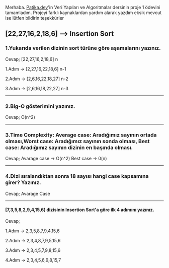 Merhaba. [Patika.dev](https://www.patika.dev/tr)'in Veri Yapıları ve Algoritmalar dersinin proje 1 ödevini tamamladım.
Projeyi farklı kaynaklardan yardım alarak yazdım eksik mevcut ise lütfen bildirin teşekkürler
## [22,27,16,2,18,6] --> Insertion Sort

### 1.Yukarıda verilen dizinin sort türüne göre aşamalarını yazınız.

Cevap;
[22,27,16,2,18,6] n

1.Adım -> [2,27,16,22,18,6] n-1

2.Adım -> [2,6,16,22,18,27] n-2

3.Adım -> [2,6,16,18,22,27] n-3

---

### 2.Big-O gösterimini yazınız.
Cevap; O(n^2)

---

### 3.Time Complexity: Average case: Aradığımız sayının ortada olması,Worst case: Aradığımız sayının sonda olması, Best case: Aradığımız sayının dizinin en başında olması.
Cevap;
Avarage case -> O(n^2)
Best case -> 0(n)

---

### 4.Dizi sıralandıktan sonra 18 sayısı hangi case kapsamına girer? Yazınız.
Cevap;
Avarage Case

---

#### [7,3,5,8,2,9,4,15,6] dizisinin Insertion Sort'a göre ilk 4 adımını yazınız.
Cevap;

1.Adım -> 2,3,5,8,7,9,4,15,6

2.Adım -> 2,3,4,8,7,9,5,15,6

3.Adım -> 2,3,4,5,7,9,8,15,6

4.Adım -> 2,3,4,5,6,9,8,15,7
